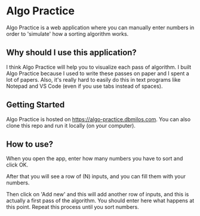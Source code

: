 # Algo Practice

Algo Practice is a web application where you can manually enter numbers in order to 'simulate' how a sorting algorithm works. 

## Why should I use this application?

I think Algo Practice will help you to visualize each pass of algorithm.  I built Algo Practice because I used to write these passes on paper and I spent a lot of papers. Also, it's really hard to easily do this in text programs like Notepad and VS Code (even if you use tabs instead of spaces).

## Getting Started

Algo Practice is hosted on https://algo-practice.dbmilos.com. You can also clone this repo and run it locally (on your computer). 

## How to use?

When you open the app, enter how many numbers you have to sort and click OK.

After that you will see a row of (N) inputs, and you can fill them with your numbers.

Then click on 'Add new' and this will add another row of inputs, and this is actually a first pass of the algorithm. You should enter here what happens at this point. Repeat this process until you sort numbers.



